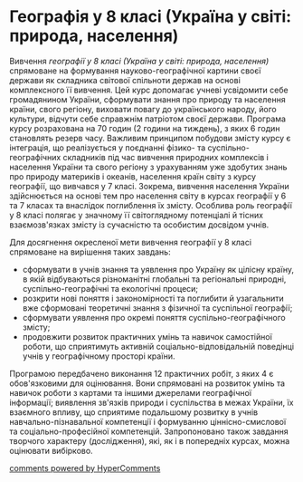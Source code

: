 <div id="hypercomments_widget" class="js-hypercomments-widget invisible"></div>

Географія у 8 класі (Україна у світі: природа, населення)
=============================================

Вивчення *географії у 8 класі (Україна у світі: природа, населення)* спрямоване на формування науково-географічної картини своєї держави як складника світової спільноти держав на основі комплексного її вивчення. Цей курс допомагає учневі усвідомити себе громадянином України, сформувати знання про природу та населення країни, свого регіону, виховати повагу до українського народу, його культури, відчути себе справжнім патріотом своєї держави. Програма курсу розрахована на 70 годин (2 години на тиждень), з яких 6 годин становлять резерв часу. Важливим принципом побудови змісту курсу є інтеграція, що реалізується у поєднанні фізико- та суспільно-географічних складників під час вивчення природних комплексів і населення України та свого регіону з урахуванням уже здобутих знань про природу материків і океанів, населення країн світу з курсу географії, що вивчався у 7 класі. Зокрема, вивчення населення України здійснюється на основі тем про населення  світу в курсах географії у 6 та 7 класах та внаслідок поглиблення їх змісту. Особлива роль географії у 8 класі полягає у значному її світоглядному потенціалі й тісних взаємозв'язках змісту із сучасністю та особистим досвідом учнів. 

Для досягнення окресленої мети вивчення географії у 8 класі спрямоване на вирішення таких завдань:
<ul>
<li>сформувати в учнів знання та уявлення про Україну як цілісну країну, в якій відбуваються різноманітні глобальні та регіональні природні, суспільно-географічні та екологічні процеси;</li>
<li>розкрити нові поняття і закономірності та поглибити й узагальнити вже сформовані теоретичні знання з фізичної та суспільної географії;</li>
<li>сформувати уявлення про окремі поняття суспільно-географічного змісту;</li>
<li>продовжити розвиток практичних умінь та навичок самостійної роботи, що сприятимуть активній соціально-відповідальній поведінці учнів у географічному просторі країни.</li>
</ul>

Програмою передбачено виконання 12 практичних робіт, з яких 4 є обов'язковими для оцінювання. Вони спрямовані на розвиток умінь та навичок роботи з картами та іншими джерелами географічної інформації; виявлення зв'язків природи і суспільства в межах України, їх взаємного впливу, що сприятиме подальшому розвитку в учнів навчально-пізнавальної компетенції і формуванню ціннісно-смислової та соціально-професійної компетенцій. Запропоновано також завдання творчого характеру (дослідження), які, як і в попередніх курсах, можна оцінювати вибірково.

<div class="js-hypercomments-container">
<a href="http://hypercomments.com" class="hc-link" title="comments widget">comments powered by HyperComments</a>
</div>